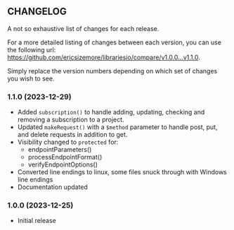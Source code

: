 ## CHANGELOG
A not so exhaustive list of changes for each release.

For a more detailed listing of changes between each version, 
you can use the following url: https://github.com/ericsizemore/librariesio/compare/v1.0.0...v1.1.0. 

Simply replace the version numbers depending on which set of changes you wish to see.

### 1.1.0 (2023-12-29)

  * Added `subscription()` to handle adding, updating, checking and removing a subscription to a project.
  * Updated `makeRequest()` with a `$method` parameter to handle post, put, and delete requests in addition to get.
  * Visibility changed to `protected` for:
    * endpointParameters()
    * processEndpointFormat()
    * verifyEndpointOptions()
  * Converted line endings to linux, some files snuck through with Windows line endings
  * Documentation updated

### 1.0.0 (2023-12-25)

  * Initial release
